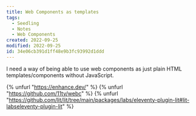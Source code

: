 ```yaml
---
title: Web Components as templates
tags:
  - Seedling
  - Notes
  - Web Components
created: 2022-09-25
modified: 2022-09-25
id: 34e06cb391d1ff48e9b3fc93992d1ddd
---
```


I need a way of being able to use web components as just plain HTML templates/components without JavaScript.

{% unfurl "https://enhance.dev/" %}
{% unfurl "https://github.com/11ty/webc" %}
{% unfurl "https://github.com/lit/lit/tree/main/packages/labs/eleventy-plugin-lit#lit-labseleventy-plugin-lit" %}
